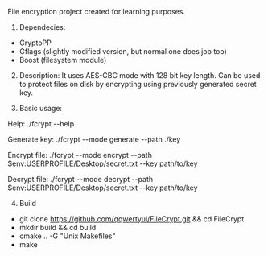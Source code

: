File encryption project created for learning purposes.

1. Dependecies:
- CryptoPP
- Gflags (slightly modified version, but normal one does job too)
- Boost (filesystem module)

2. Description:
It uses AES-CBC mode with 128 bit key length. Can be used to protect files on disk by encrypting using previously generated secret key.

3. Basic usage:

Help:
./fcrypt --help

Generate key:
./fcrypt --mode generate --path ./key

Encrypt file:
./fcrypt --mode encrypt --path $env:USERPROFILE/Desktop/secret.txt --key path/to/key

Decrypt file:
./fcrypt --mode decrypt --path $env:USERPROFILE/Desktop/secret.txt --key path/to/key

4. Build
- git clone https://github.com/qqwertyui/FileCrypt.git && cd FileCrypt
- mkdir build && cd build
- cmake .. -G "Unix Makefiles"
- make